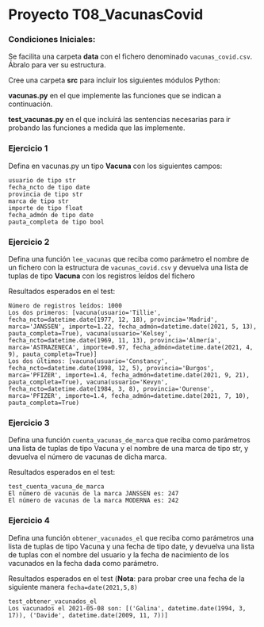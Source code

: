# Proyecto T08_VacunasCovid 

### Condiciones Iniciales:
Se facilita una carpeta **data** con el fichero denominado ``vacunas_covid.csv``. Ábralo para ver su estructura. 

Cree una carpeta **src** para incluir los siguientes módulos Python:

**vacunas.py** en el que implemente las funciones que se indican a continuación.

**test_vacunas.py** en el que incluirá las sentencias necesarias para ir probando las funciones a medida que las implemente.

### Ejercicio 1
Defina en vacunas.py un tipo **Vacuna** con los siguientes campos:
```
usuario de tipo str
fecha_ncto de tipo date
provincia de tipo str
marca de tipo str
importe de tipo float
fecha_admón de tipo date
pauta_completa de tipo bool
```
### Ejercicio 2
Defina una función ``lee_vacunas`` que reciba como parámetro el nombre de un fichero con la estructura de ``vacunas_covid.csv`` y devuelva una lista de tuplas de tipo **Vacuna** con los registros leídos del fichero

Resultados esperados en el test:
```test_lee_vacunas
Número de registros leídos: 1000
Los dos primeros: [vacuna(usuario='Tillie', fecha_ncto=datetime.date(1977, 12, 18), provincia='Madrid', marca='JANSSEN', importe=1.22, fecha_admón=datetime.date(2021, 5, 13), pauta_completa=True), vacuna(usuario='Kelsey', 
fecha_ncto=datetime.date(1969, 11, 13), provincia='Almería', marca='ASTRAZENECA', importe=0.97, fecha_admón=datetime.date(2021, 4, 9), pauta_completa=True)]
Los dos últimos: [vacuna(usuario='Constancy', fecha_ncto=datetime.date(1998, 12, 5), provincia='Burgos', marca='PFIZER', importe=1.4, fecha_admón=datetime.date(2021, 9, 21), pauta_completa=True), vacuna(usuario='Kevyn', fecha_ncto=datetime.date(1984, 3, 8), provincia='Ourense', marca='PFIZER', importe=1.4, fecha_admón=datetime.date(2021, 7, 10), pauta_completa=True)
```

### Ejercicio 3
Defina una función ``cuenta_vacunas_de_marca`` que reciba como parámetros una lista de tuplas de tipo Vacuna y el nombre de una marca de tipo str, y devuelva el número de vacunas de dicha marca.

Resultados esperados en el test:
```
test_cuenta_vacuna_de_marca
El número de vacunas de la marca JANSSEN es: 247
El número de vacunas de la marca MODERNA es: 242
```
### Ejercicio 4
Defina una función ``obtener_vacunados_el`` que reciba como parámetros una lista de tuplas de tipo Vacuna y una fecha de tipo date, y devuelva una lista de tuplas con el nombre del usuario y la fecha de nacimiento de los vacunados en la fecha dada como parámetro.

Resultados esperados en el test (**Nota**: para probar cree una fecha de la siguiente manera ```fecha=date(2021,5,8)```
```
test_obtener_vacunados_el
Los vacunados el 2021-05-08 son: [('Galina', datetime.date(1994, 3, 17)), ('Davide', datetime.date(2009, 11, 7))]
```
